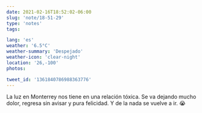 ```yaml
---
date: 2021-02-16T18:52:02-06:00
slug: 'note/18-51-29'
type: 'notes'
tags:

lang: 'es'
weather: '6.5°C'
weather-summary: 'Despejado'
weather-icon: 'clear-night'
location: '26,-100'
photos:

tweet_id: '1361840786988363776'
---
```

La luz en Monterrey nos tiene en una relación tóxica. 
Se va dejando mucho dolor, regresa sin avisar y pura felicidad. Y de la nada se vuelve a ir. 😭 